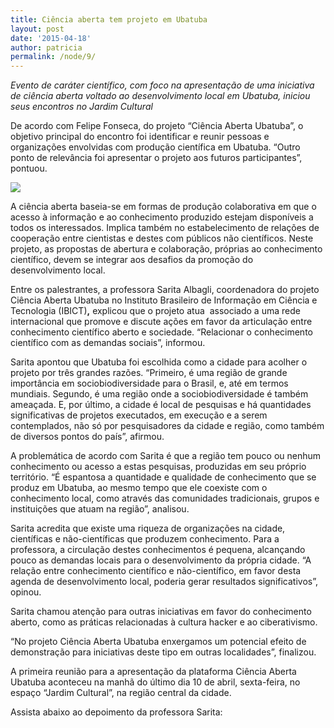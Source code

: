 ```yaml
---
title: Ciência aberta tem projeto em Ubatuba
layout: post
date: '2015-04-18'
author: patricia
permalink: /node/9/
---
```


*Evento de caráter científico, com foco na apresentação de uma iniciativa de ciência aberta voltado ao desenvolvimento local em Ubatuba,* *iniciou seus encontros no Jardim Cultural*

De acordo com Felipe Fonseca, do projeto “Ciência Aberta Ubatuba”, o objetivo principal do encontro foi identificar e reunir pessoas e organizações envolvidas com produção científica em Ubatuba. “Outro ponto de relevância foi apresentar o projeto aos futuros participantes”, pontuou.

![](https://farm8.staticflickr.com/7699/17148486146_4f4d0d3436_b_d.jpg)

A ciência aberta baseia-se em formas de produção colaborativa em que o acesso à informação e ao conhecimento produzido estejam disponíveis a todos os interessados. Implica também no estabelecimento de relações de cooperação entre cientistas e destes com públicos não científicos. Neste projeto, as propostas de abertura e colaboração, próprias ao conhecimento científico, devem se integrar aos desafios da promoção do desenvolvimento local.

Entre os palestrantes, a professora Sarita Albagli, coordenadora do projeto Ciência Aberta Ubatuba no Instituto Brasileiro de Informação em Ciência e Tecnologia (IBICT)**,** explicou que o projeto atua  associado a uma rede internacional que promove e discute ações em favor da articulação entre conhecimento científico aberto e sociedade. “Relacionar o conhecimento científico com as demandas sociais”, informou.

Sarita apontou que Ubatuba foi escolhida como a cidade para acolher o projeto por três grandes razões. “Primeiro, é uma região de grande importância em sociobiodiversidade para o Brasil, e, até em termos mundiais. Segundo, é uma região onde a sociobiodiversidade é também ameaçada. E, por último, a cidade é local de pesquisas e há quantidades significativas de projetos executados, em execução e a serem contemplados, não só por pesquisadores da cidade e região, como também de diversos pontos do país”, afirmou.

A problemática de acordo com Sarita é que a região tem pouco ou nenhum conhecimento ou acesso a estas pesquisas, produzidas em seu próprio território. “É espantosa a quantidade e qualidade de conhecimento que se produz em Ubatuba, ao mesmo tempo que ele coexiste com o conhecimento local, como através das comunidades tradicionais, grupos e instituições que atuam na região”, analisou.

Sarita acredita que existe uma riqueza de organizações na cidade, científicas e não-científicas que produzem conhecimento. Para a professora, a circulação destes conhecimentos é pequena, alcançando pouco as demandas locais para o desenvolvimento da própria cidade. “A relação entre conhecimento científico e não-científico, em favor desta agenda de desenvolvimento local, poderia gerar resultados significativos”, opinou.

Sarita chamou atenção para outras iniciativas em favor do conhecimento aberto, como as práticas relacionadas à cultura hacker e ao ciberativismo.

“No projeto Ciência Aberta Ubatuba enxergamos um potencial efeito de demonstração para iniciativas deste tipo em outras localidades”, finalizou.

A primeira reunião para a apresentação da plataforma Ciência Aberta Ubatuba aconteceu na manhã do último dia 10 de abril, sexta-feira, no espaço “Jardim Cultural”, na região central da cidade.

Assista abaixo ao depoimento da professora Sarita: